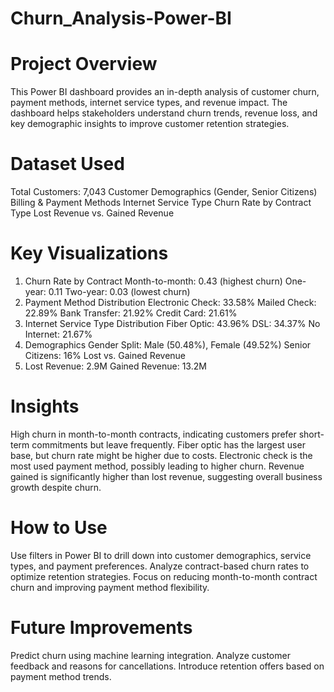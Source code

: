 # Churn_Analysis-Power-BI
# Project Overview
This Power BI dashboard provides an in-depth analysis of customer churn, payment methods, internet service types, and revenue impact. The dashboard helps stakeholders understand churn trends, revenue loss, and key demographic insights to improve customer retention strategies.

# Dataset Used
Total Customers: 7,043
Customer Demographics (Gender, Senior Citizens)
Billing & Payment Methods
Internet Service Type
Churn Rate by Contract Type
Lost Revenue vs. Gained Revenue

# Key Visualizations
1. Churn Rate by Contract
  Month-to-month: 0.43 (highest churn)
  One-year: 0.11
  Two-year: 0.03 (lowest churn)
2. Payment Method Distribution
  Electronic Check: 33.58%
  Mailed Check: 22.89%
  Bank Transfer: 21.92%
  Credit Card: 21.61%
3. Internet Service Type Distribution
  Fiber Optic: 43.96%
  DSL: 34.37%
  No Internet: 21.67%
4. Demographics
Gender Split: Male (50.48%), Female (49.52%)
Senior Citizens: 16%
Lost vs. Gained Revenue
5. Lost Revenue: 2.9M
Gained Revenue: 13.2M

# Insights
High churn in month-to-month contracts, indicating customers prefer short-term commitments but leave frequently.
Fiber optic has the largest user base, but churn rate might be higher due to costs.
Electronic check is the most used payment method, possibly leading to higher churn.
Revenue gained is significantly higher than lost revenue, suggesting overall business growth despite churn.


# How to Use
Use filters in Power BI to drill down into customer demographics, service types, and payment preferences.
Analyze contract-based churn rates to optimize retention strategies.
Focus on reducing month-to-month contract churn and improving payment method flexibility.
# Future Improvements
Predict churn using machine learning integration.
Analyze customer feedback and reasons for cancellations.
Introduce retention offers based on payment method trends.
